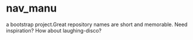# nav_manu
a bootstrap project.Great repository names are short and memorable. Need inspiration? How about laughing-disco?
